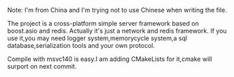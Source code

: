 Note:
I'm from China and I'm trying not to use Chinese when writing the file.

The project is a cross-platform simple server framework based on boost.asio and redis. Actually it's just a network and redis framework.
If you use it,you may need logger system,memorycycle system,a sql database,serialization tools and your own protocol.

Compile with msvc140 is easy.I am adding CMakeLists for it,cmake will surport on next commit.